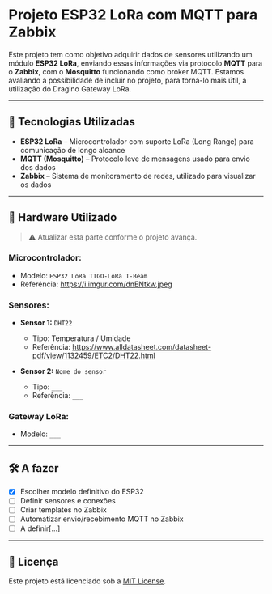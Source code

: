 # Projeto ESP32 LoRa com MQTT para Zabbix

Este projeto tem como objetivo adquirir dados de sensores utilizando um módulo **ESP32 LoRa**, enviando essas informações via protocolo **MQTT** para o **Zabbix**, com o **Mosquitto** funcionando como broker MQTT. Estamos avaliando a possibilidade de incluir no projeto, para torná-lo mais útil, a utilização do Dragino Gateway LoRa. 

---

## 🧩 Tecnologias Utilizadas

- **ESP32 LoRa** – Microcontrolador com suporte LoRa (Long Range) para comunicação de longo alcance  
- **MQTT (Mosquitto)** – Protocolo leve de mensagens usado para envio dos dados  
- **Zabbix** – Sistema de monitoramento de redes, utilizado para visualizar os dados  

---

## 🔌 Hardware Utilizado

> ⚠️ Atualizar esta parte conforme o projeto avança.

### Microcontrolador:

- Modelo: `ESP32 LoRa TTGO-LoRa T-Beam`
- Referência: https://i.imgur.com/dnENtkw.jpeg

### Sensores:

- **Sensor 1:** `DHT22`  
  - Tipo: Temperatura / Umidade  
  - Referência: https://www.alldatasheet.com/datasheet-pdf/view/1132459/ETC2/DHT22.html

- **Sensor 2:** `Nome do sensor`  
  - Tipo: `___`  
  - Referência: `___`  
  
  
### Gateway LoRa:

- Modelo: `___`

---

## 🛠️ A fazer

- [X] Escolher modelo definitivo do ESP32  
- [ ] Definir sensores e conexões  
- [ ] Criar templates no Zabbix  
- [ ] Automatizar envio/recebimento MQTT no Zabbix  
- [ ] A definir[...]  

---

## 📜 Licença

Este projeto está licenciado sob a [MIT License](LICENSE).
